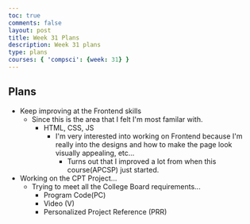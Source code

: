 ```yaml
---
toc: true
comments: false
layout: post
title: Week 31 Plans
description: Week 31 plans
type: plans
courses: { 'compsci': {week: 31} }
---
```


## Plans
- Keep improving at the Frontend skills
    - Since this is the area that I felt I'm most familar with.
        - HTML, CSS, JS
            - I'm very interested into working on Frontend because I'm really into the designs and how to make the page look visually appealing, etc...
                - Turns out that I improved a lot from when this course(APCSP) just started.
- Working on the CPT Project...
    - Trying to meet all the College Board requirements...
        - Program Code(PC)
        - Video (V)
        - Personalized Project Reference (PRR)

